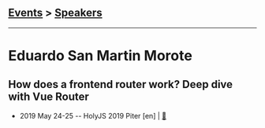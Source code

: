 ## [Events](../README.md) > [Speakers](../speakers.md)
---

# Eduardo San Martin Morote

## How does a frontend router work? Deep dive with Vue Router
- 2019 May 24-25 -- HolyJS 2019 Piter [en] | [:notebook:](https://downloads.ctfassets.net/nn534z2fqr9f/1pL41sV0M03dGfz4t9rChZ/49a996dbda7a8daf8db7a52f10e682fb/Eduardo_San_Martin_Morote_How_does_a_frontend_router_work_Deep_dive_with_Vue_Router.pdf)  
